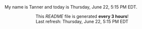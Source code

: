 My name is Tanner and today is Thursday, June 22, 5:15 PM EDT.

<p align="center">This <i>README</i> file is generated <b>every 3 hours</b>!</br>Last refresh: Thursday, June 22, 5:15 PM EDT<br /></p>
